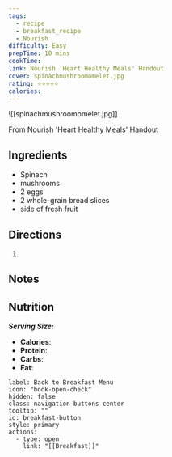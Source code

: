 ```yaml
---
tags:
  - recipe
  - breakfast_recipe
  - Nourish
difficulty: Easy
prepTime: 10 mins
cookTime: 
link: Nourish 'Heart Healthy Meals' Handout
cover: spinachmushroomomelet.jpg
rating: ⭐️⭐️⭐️⭐️⭐️
calories:
---
```


![[spinachmushroomomelet.jpg]]

From Nourish 'Heart Healthy Meals' Handout

## Ingredients
- Spinach
- mushrooms
- 2 eggs
- 2 whole-grain bread slices
- side of fresh fruit


## Directions
1. 

## Notes


## Nutrition
***Serving Size:*** 
- **Calories**: 
- **Protein**: 
- **Carbs**: 
- **Fat**: 


```meta-bind-button
label: Back to Breakfast Menu
icon: "book-open-check"
hidden: false
class: navigation-buttons-center
tooltip: ""
id: breakfast-button
style: primary
actions:
  - type: open
    link: "[[Breakfast]]"

```
 
